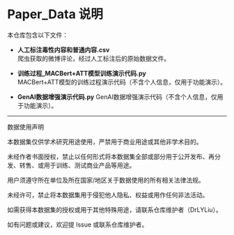 
# Paper_Data 说明

本仓库包含以下文件：

- **人工标注毒性内容和普通内容.csv**  
  爬虫获取的微博评论，经过人工标注后的原始数据文件。

- **训练过程_MACBert+ATT模型训练演示代码.py**  
  MACBert+ATT模型的训练过程演示代码（不含个人信息，仅用于功能演示）。

- **GenAI数据增强演示代码.py**
  GenAI数据增强演示代码（不含个人信息，仅用于功能演示）。
---

数据使用声明

本数据集仅供学术研究用途使用，严禁用于商业用途或其他非学术目的。

未经作者书面授权，禁止以任何形式将本数据集全部或部分用于公开发布、再分发、转售、或用于训练、测试商业产品等用途。

用户须遵守所在单位及所在国家/地区关于数据使用的所有相关法律法规。

未经许可，禁止将本数据集用于侵犯他人隐私、权益或用作任何非法活动。

如需获得本数据集的授权或用于其他特殊用途，请联系仓库维护者（DrLYLiu）。

如有问题或建议，欢迎提 Issue 或联系仓库维护者。
